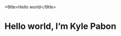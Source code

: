 <!DOCTYPE html>

<html>

<head>

<Ɵtle>Hello world</Ɵtle>

</head>

<body>

<h1> Hello world, I’m Kyle Pabon </h1>

</body>

</html>
